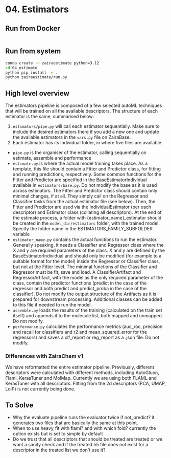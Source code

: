 # 04. Estimators

## Run from Docker

```bash


```

## Run from system 

```bash
conda create -n zairaestimate python=3.12
cd 04_estimate
python pip install -e .
python zairaestimate/run.py
```

## High level overview
The estimators pipeline is composed of a few selected autoML techniques that will be trained on all the available descriptors. The structure of each estimator is the same, summarised below:
1. `estimators/pipe.py` will call each estimator sequentially. Make sure to include the desired estimators there if you add a new one and update the available estimators in the `vars.py` file on ZairaBase.
2. Each estimator has its individual folder, in where five files are available:
- `pipe.py` is the organiser of the estimator, calling sequentially on estimate, assemble and performance
- `estimate.py` is where the actual model training takes place. As a template, this file should contain a Fitter and Predictor class, for fitting and running predictions, respectively. Some common functions for the Fitter and Predictor are specified in the BaseEstimatorIndividual available in `estimators/base.py`. Do not modify the base as it is used across estimators. The Fitter and Predictor class should contain only minimal changes, if at all. They simply call on the Regressor and Classifier tasks from the actual estimator file (see below). Then, the Fitter and Predictor are used via the IndividualEstimator (per each descriptor) and Estimator class (collating all descriptors). At the end of the estimate process, a folder with {estimator_name}_estimator should be created in the `model_dir/estimators` folder, with the trained model. Specify the folder name in the ESTIMATORS_FAMILY_SUBFOLDER variable
- `estimator_name.py` contains the actual functions to run the estimator. Generally speaking, it needs a Classifier and Regressor class where the X and y are required parameters of the class. X and y are defined by the BaseEstimatorIndividual and should only be modified (for example to a suitable format for the model) inside the Regressor or Classifier class, but not at the Fitter level. The minimal functions of the Classifier and Regressor must be fit, save and load. A ClassifierArtifact and RegressorArtifact, with the model as the only required parameter of the class, contain the predictor functions (predict in the case of the regressor and both predict and predict_proba in the case of the classifier). Do not modify the output structure of the Artifacts as it is prepared for downstream processing. Additional classes can be added to this file if needed to run the model.
- `assemble.py` loads the results of the training (calculated on the train set itself) and appends it to the molecule list, both mapped and unmapped. Do not modify.
- `performance.py` calculates the performance metrics (auc_roc, precision and recall for classifiers and r2 and mean_squared_error for the regressors) and saves a clf_report or reg_report as a .json file. Do not modify.

### Differences with ZairaChem v1
We have reformatted the entire estimator pipeline. Previously, different descriptors were calculated with different methods, including AutoGluon, Flaml, KerasTuner and MolMap. Currently we are using both FLAML and KerasTuner with all descriptors. Fitting from the 2d descriptors (PCA, UMAP, LolP) is not currently being done.

## To Solve
- Why the evaluate pipeline runs the evaluator twice if not_predict? it generates two files that are basically the same at this point. 
- When to use heavy_fit with flaml? and with which fold? currently the option exists but is set to simple by default
- Do we trust that all descriptors that should be treated are treated or we want a sanity check and if the treated.h5 file does not exist for a descriptor in the treated list we don't use it?